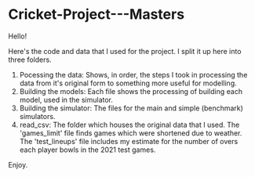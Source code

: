 # Cricket-Project---Masters

Hello!

Here's the code and data that I used for the project. I split it up here into three folders.

1. Pocessing the data: Shows, in order, the steps I took in processing the data from it's original form to something more useful for modelling.
2. Building the models: Each file shows the processing of building each model, used in the simulator.
3. Building the simulator: The files for the main and simple (benchmark) simulators.
4. read_csv: The folder which houses the original data that I used. The 'games_limit' file finds games which were shortened due to weather. The 'test_lineups' file includes my estimate for the number of overs each player bowls in the 2021 test games.

Enjoy.
